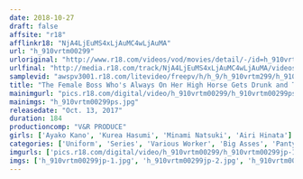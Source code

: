 ```yaml
---
date: 2018-10-27
draft: false
affsite: "r18"
afflinkr18: "NjA4LjEuMS4xLjAuMC4wLjAuMA"
url: "h_910vrtm00299"
urloriginal: "http://www.r18.com/videos/vod/movies/detail/-/id=h_910vrtm00299"
urlfinal: "http://media.r18.com/track/NjA4LjEuMS4xLjAuMC4wLjAuMA/videos/vod/movies/detail/-/id=h_910vrtm00299"
samplevid: "awspv3001.r18.com/litevideo/freepv/h/h_9/h_910vrtm299/h_910vrtm299_dmb_w.mp4"
title: "The Female Boss Who's Always On Her High Horse Gets Drunk and Takes Raw Cock Cowgirl Style in Her Pantyhose! She Piston Fucks Her Frustration Away With Countless Orgasms! 2"
mainimgurl: "pics.r18.com/digital/video/h_910vrtm00299/h_910vrtm00299ps.jpg"
mainimgs: "h_910vrtm00299ps.jpg"
releasedate: "Oct. 13, 2017"
duration: 184
productioncomp: "V&R PRODUCE"
girls: ['Ayako Kano', 'Kurea Hasumi', 'Minami Natsuki', 'Airi Hinata']
categories: ['Uniform', 'Series', 'Various Worker', 'Big Asses', 'Pantyhose', 'Variety', 'Foot Fetish', 'Nymphomaniac', 'Creampie', 'Footjob']
imgurls: ['pics.r18.com/digital/video/h_910vrtm00299/h_910vrtm00299jp-1.jpg', 'pics.r18.com/digital/video/h_910vrtm00299/h_910vrtm00299jp-2.jpg', 'pics.r18.com/digital/video/h_910vrtm00299/h_910vrtm00299jp-3.jpg', 'pics.r18.com/digital/video/h_910vrtm00299/h_910vrtm00299jp-4.jpg', 'pics.r18.com/digital/video/h_910vrtm00299/h_910vrtm00299jp-5.jpg', 'pics.r18.com/digital/video/h_910vrtm00299/h_910vrtm00299jp-6.jpg', 'pics.r18.com/digital/video/h_910vrtm00299/h_910vrtm00299jp-7.jpg', 'pics.r18.com/digital/video/h_910vrtm00299/h_910vrtm00299jp-8.jpg', 'pics.r18.com/digital/video/h_910vrtm00299/h_910vrtm00299jp-9.jpg', 'pics.r18.com/digital/video/h_910vrtm00299/h_910vrtm00299jp-10.jpg', 'pics.r18.com/digital/video/h_910vrtm00299/h_910vrtm00299jp-11.jpg', 'pics.r18.com/digital/video/h_910vrtm00299/h_910vrtm00299jp-12.jpg', 'pics.r18.com/digital/video/h_910vrtm00299/h_910vrtm00299jp-13.jpg', 'pics.r18.com/digital/video/h_910vrtm00299/h_910vrtm00299jp-14.jpg', 'pics.r18.com/digital/video/h_910vrtm00299/h_910vrtm00299jp-15.jpg', 'pics.r18.com/digital/video/h_910vrtm00299/h_910vrtm00299jp-16.jpg', 'pics.r18.com/digital/video/h_910vrtm00299/h_910vrtm00299jp-17.jpg', 'pics.r18.com/digital/video/h_910vrtm00299/h_910vrtm00299jp-18.jpg', 'pics.r18.com/digital/video/h_910vrtm00299/h_910vrtm00299jp-19.jpg', 'pics.r18.com/digital/video/h_910vrtm00299/h_910vrtm00299jp-20.jpg']
imgs: ['h_910vrtm00299jp-1.jpg', 'h_910vrtm00299jp-2.jpg', 'h_910vrtm00299jp-3.jpg', 'h_910vrtm00299jp-4.jpg', 'h_910vrtm00299jp-5.jpg', 'h_910vrtm00299jp-6.jpg', 'h_910vrtm00299jp-7.jpg', 'h_910vrtm00299jp-8.jpg', 'h_910vrtm00299jp-9.jpg', 'h_910vrtm00299jp-10.jpg', 'h_910vrtm00299jp-11.jpg', 'h_910vrtm00299jp-12.jpg', 'h_910vrtm00299jp-13.jpg', 'h_910vrtm00299jp-14.jpg', 'h_910vrtm00299jp-15.jpg', 'h_910vrtm00299jp-16.jpg', 'h_910vrtm00299jp-17.jpg', 'h_910vrtm00299jp-18.jpg', 'h_910vrtm00299jp-19.jpg', 'h_910vrtm00299jp-20.jpg']
---
```

